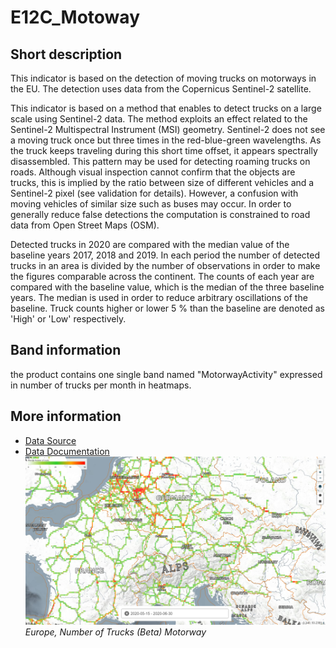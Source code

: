 # E12C_Motoway

## Short description
This indicator is based on the detection of moving trucks on motorways in the EU. The detection uses data from the Copernicus Sentinel-2 satellite.

This indicator is based on a method that enables to detect trucks on a large scale using Sentinel-2 data. The method exploits an effect related to the Sentinel-2 Multispectral Instrument (MSI) geometry. Sentinel-2 does not see a moving truck once but three times in the red-blue-green wavelengths. As the truck keeps traveling during this short time offset, it appears spectrally disassembled. This pattern may be used for detecting roaming trucks on roads. Although visual inspection cannot confirm that the objects are trucks, this is implied by the ratio between size of different vehicles and a Sentinel-2 pixel (see validation for details). However, a confusion with moving vehicles of similar size such as buses may occur. In order to generally reduce false detections the computation is constrained to road data from Open Street Maps (OSM).

Detected trucks in 2020 are compared with the median value of the baseline years 2017, 2018 and 2019. In each period the number of detected trucks in an area is divided by the number of observations in order to make the figures comparable across the continent. The counts of each year are compared with the baseline value, which is the median of the three baseline years. The median is used in order to reduce arbitrary oscillations of the baseline. Truck counts higher or lower 5 % than the baseline are denoted as 'High' or 'Low' respectively.
## Band information
the product contains one single band named "MotorwayActivity" expressed in number of trucks per month in heatmaps.

## More information
- [Data Source](https://github.com/hfisser/Truck_Detection_Sentinel2_COVID19)
- [Data Documentation](https://www.sentinel-hub.com/docs/covid19/Henrik_Fisser-Truck_detection_S2_Covid19.zip)
![Europe, Number of Trucks (Beta) Motorway](Motorway.PNG)
*Europe, Number of Trucks (Beta) Motorway*